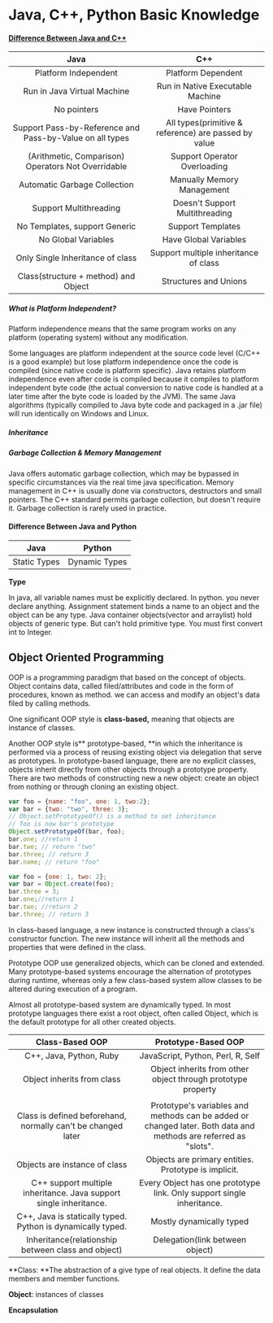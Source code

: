 # Java, C++, Python Basic Knowledge

#### [Difference Between Java and C++](https://www.wikiwand.com/en/Comparison_of_Java_and_C%2B%2B)

| Java | C++ |
| :---: | :---: |
| Platform Independent | Platform Dependent |
| Run in Java Virtual Machine | Run in Native Executable Machine |
| No pointers | Have Pointers |
| Support Pass-by-Reference and Pass-by-Value on all types | All types\(primitive & reference\) are passed by value |
| \(Arithmetic, Comparison\) Operators Not Overridable | Support Operator Overloading |
| Automatic Garbage Collection | Manually Memory Management |
| Support Multithreading | Doesn't Support Multithreading |
| No Templates, support Generic | Support Templates |
| No Global Variables | Have Global Variables |
| Only Single Inheritance of class | Support multiple inheritance of class |
| Class\(structure + method\) and Object | Structures and Unions |

##### What is Platform Independent?

Platform independence means that the same program works on any platform \(operating system\) without any modification.

Some languages are platform independent at the source code level \(C/C++ is a good example\) but lose platform independence once the code is compiled \(since native code is platform specific\). Java retains platform independence even after code is compiled because it compiles to platform independent byte code \(the actual conversion to native code is handled at a later time after the byte code is loaded by the JVM\). The same Java algorithms \(typically compiled to Java byte code and packaged in a .jar file\) will run identically on Windows and Linux.

##### Inheritance

##### Garbage Collection & Memory Management

Java offers automatic garbage collection, which may be bypassed in specific circumstances via the real time java specification. Memory management in C++ is usually done via constructors, destructors and small pointers. The C++ standard permits garbage collection, but doesn't require it. Garbage collection is rarely used in practice.

#### Difference Between Java and Python

| Java | Python |
| :---: | :---: |
| Static Types | Dynamic Types |

**Type**

In java, all variable names must be explicitly declared. In python. you never declare anything. Assignment statement binds a name to an object and the object can be any type. Java container objects\(vector and arraylist\) hold objects of generic type. But can't hold primitive type. You must first convert int to Integer.

## Object Oriented Programming

OOP is a programming paradigm that based on the concept of objects. Object contains data, called filed/attributes and code in the form of procedures, known as method. we can access and modify an object's data filed by calling methods. 

One significant OOP style is **class-based,** meaning that objects are instance of classes.

 Another OOP style is** prototype-based, **in which the inheritance is performed via a process of reusing existing object via delegation that serve as prototypes. In prototype-based language, there are no explicit classes, objects inherit directly from other objects through a prototype property. There are two methods of constructing new a new object: create an object from nothing or through cloning an existing object.

```js
var foo = {name: "foo", one: 1, two:2};
var bar = {two: "two", three: 3};
// Object.setPrototypeOf() is a method to set inheritance
// foo is now bar's prototype
Object.setPrototypeOf(bar, foo);
bar.one; //return 1
bar.two; // return "two"
bar.three; // return 3
bar.name; // return "foo"
```

```js
var foo = {one: 1, two: 2};
var bar = Object.create(foo);
bar.three = 3;
bar.one;//return 1
bar.two; //return 2
bar.three; // return 3
```

In class-based language, a new instance is constructed through a class's constructor function. The new instance will inherit all the methods and properties that were defined in the class.

Prototype OOP use generalized objects, which can be cloned and extended. Many prototype-based systems encourage the alternation of prototypes during runtime, whereas only a few class-based system allow classes to be altered during execution of a program.

Almost all prototype-based system are dynamically typed. In most prototype languages there exist a root object, often called Object, which is the default prototype for all other created objects. 

| Class-Based OOP | Prototype-Based OOP |
| :---: | :---: |
| C++, Java, Python, Ruby | JavaScript, Python, Perl, R, Self |
| Object inherits from class | Object inherits from other object through prototype property |
|  |  |
| Class is defined beforehand, normally can't be changed later | Prototype's variables and methods can be added or changed later. Both data and methods are referred as "slots". |
| Objects are instance of class | Objects are primary entities. Prototype is implicit. |
| C++ support multiple inheritance. Java support single inheritance. | Every Object has one prototype link. Only support single inheritance. |
| C++, Java is statically typed. Python is dynamically typed. | Mostly dynamically typed |
| Inheritance\(relationship between class and object\) | Delegation\(link between object\) |

**Class: **The abstraction of a give type of real objects. It define the data members and member functions.

**Object**: instances of classes

**Encapsulation**






























